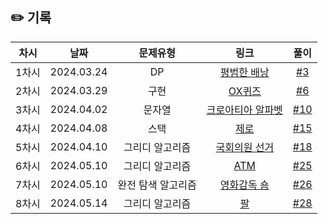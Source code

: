 ## ✏️ 기록   

| 차시 |    날짜    | 문제유형 | 링크 | 풀이 |
|:----:|:---------:|:----:|:-----:|:----:|
| 1차시 | 2024.03.24 |  DP  | [평범한 배낭](https://www.acmicpc.net/problem/12865)  | [#3](https://github.com/AlgoLeadMe/AlgoLeadMe-10/pull/3#issue-2205834078)|
| 2차시 | 2024.03.29 |  구현  | [OX퀴즈](https://www.acmicpc.net/problem/8958)  | [#6](https://github.com/AlgoLeadMe/AlgoLeadMe-10/pull/6#issue-2214931034)|
| 3차시 | 2024.04.02 |  문자열  | [크로아티아 알파벳](https://www.acmicpc.net/problem/8958)  | [#10](https://github.com/AlgoLeadMe/AlgoLeadMe-10/pull/10#issue-2220631332)
| 4차시 | 2024.04.08 |  스택  | [제로](https://www.acmicpc.net/problem/10773)  | [#15](https://github.com/AlgoLeadMe/AlgoLeadMe-10/pull/15#issue-2229909173)
| 5차시 | 2024.04.10 |  그리디 알고리즘  | [국회의원 선거](https://www.acmicpc.net/problem/1417)  | [#18](https://github.com/AlgoLeadMe/AlgoLeadMe-10/pull/18#issue-2235862658)
| 6차시 | 2024.05.10 |  그리디 알고리즘  | [ATM](https://www.acmicpc.net/problem/11399)  | [#25](https://github.com/AlgoLeadMe/AlgoLeadMe-10/pull/25#issue-2289086909)
| 7차시 | 2024.05.10 |  완전 탐색 알고리즘  | [영화감독 숌](https://www.acmicpc.net/problem/1436)  | [#26](https://github.com/AlgoLeadMe/AlgoLeadMe-10/pull/25#issue-2289086909)
| 8차시 | 2024.05.14 |  그리디 알고리즘  | [팔](https://www.acmicpc.net/problem/1105)  | [#28](https://github.com/AlgoLeadMe/AlgoLeadMe-10/pull/28#issue-2295901384)